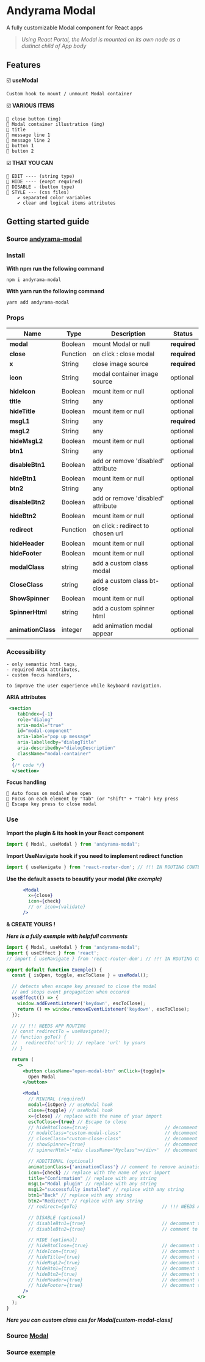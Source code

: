 # Andyrama Modal

A fully customizable Modal component for React apps

> _Using React Portal, the Modal is mounted on its own node as a distinct child of App body_

## Features

☑️ **useModal**

    Custom hook to mount / unmount Modal container

☑️ **VARIOUS ITEMS**

    🔘 close button (img)
    🔘 Modal container illustration (img)
    🔘 title
    🔘 message line 1
    🔘 message line 2
    🔘 button 1
    🔘 button 2

☑️ **THAT YOU CAN**

    🔘 EDIT ---- (string type)
    🔘 HIDE ---- (exept required)
    🔘 DISABLE - (button type)
    🔘 STYLE --- (css files)
        ✔ separated color variables
        ✔ clear and logical items attributes

## Getting started guide

### Source [andyrama-modal](https://www.npmjs.com/package/andyrama-modal)

### Install

**With npm run the following command**

    npm i andyrama-modal

**With yarn run the following command**

    yarn add andyrama-modal

### Props

| Name              | Type     | Description                        | Status       |
| ----------------- | -------- | ---------------------------------- | ------------ |
| **modal**         | Boolean  | mount Modal or null                | **required** |
| **close**         | Function | on click : close modal             | **required** |
| **x**             | String   | close image source                 | **required** |
| **icon**          | String   | modal container image source       | optional     |
| **hideIcon**      | Boolean  | mount item or null                 | optional     |
| **title**         | String   | any                                | optional     |
| **hideTitle**     | Boolean  | mount item or null                 | optional     |
| **msgL1**         | String   | any                                | **required** |
| **msgL2**         | String   | any                                | optional     |
| **hideMsgL2**     | Boolean  | mount item or null                 | optional     |
| **btn1**          | String   | any                                | optional     |
| **disableBtn1**   | Boolean  | add or remove 'disabled' attribute | optional     |
| **hideBtn1**      | Boolean  | mount item or null                 | optional     |
| **btn2**          | String   | any                                | optional     |
| **disableBtn2**   | Boolean  | add or remove 'disabled' attribute | optional     |
| **hideBtn2**      | Boolean  | mount item or null                 | optional     |
| **redirect**      | Function | on click : redirect to chosen url  | optional     |
| **hideHeader**    | Boolean  | mount item or null                 | optional     |
| **hideFooter**    | Boolean  | mount item or null                 | optional     |
| **modalClass**    | string   | add a custom class modal           | optional     |
| **CloseClass**    | string   | add a custom class bt-close        | optional     |
| **ShowSpinner**   | Boolean  | mount item or null                 | optional     |
| **SpinnerHtml**   | string   | add a custom spinner html          | optional     |
| **animationClass**| integer  | add animation modal appear         | optional     |

### Accessibility

    - only semantic html tags,
    - required ARIA attributes,
    - custom focus handlers,

    to improve the user experience while keyboard navigation.

**ARIA attributes**

```jsx
 <section
    tabIndex={-1}
    role="dialog"
    aria-modal="true"
    id="modal-component"
    aria-label="pop up message"
    aria-labelledby="dialogTitle"
    aria-describedby="dialogDescription"
    className="modal-container"
  >
  {/* code */}
  </section>
```

**Focus handling**

    🔘 Auto focus on modal when open
    🔘 Focus on each element by "Tab" (or "shift" + "Tab") key press
    🔘 Escape key press to close modal

### Use

**Import the plugin & its hook in your React component**

```jsx
import { Modal, useModal } from 'andyrama-modal';
```

**Import UseNavigate hook if you need to implement redirect function**

```jsx
import { useNavigate } from 'react-router-dom'; // !!! IN ROUTING CONTEXT
```

**Use the default assets to beautify your modal _(like exemple)_**

```jsx
      <Modal
        x={close}
        icon={check}
        // or icon={validate}
      />
```

**& CREATE YOURS !**

**_Here is a fully exemple with helpfull comments_**

```jsx
import { Modal, useModal } from 'andyrama-modal';
import { useEffect } from 'react';
// import { useNavigate } from 'react-router-dom'; // !!! IN ROUTING CONTEXT

export default function Exemple() {
  const { isOpen, toggle, escToClose } = useModal();

  // detects when escape key pressed to close the modal
  // and stops event propagation when occured
  useEffect(() => {
    window.addEventListener('keydown', escToClose);
    return () => window.removeEventListener('keydown', escToClose);
  });

  // // !!! NEEDS APP ROUTING
  // const redirectTo = useNavigate();
  // function goTo() {
  //   redirectTo('url'); // replace 'url' by yours
  // }

  return (
    <>
      <button className="open-modal-btn" onClick={toggle}>
        Open Modal
      </button>

      <Modal
        // MINIMAL (required)
        modal={isOpen} // useModal hook
        close={toggle} // useModal hook
        x={close} // replace with the name of your import
        escToClose={true} // Escape to close
        // hideBtnClose={true}                            // decomment to hide btnClose
        // modalClass="custom-modal-class"                // decomment to custom modal class
        // closeClass="custom-close-class"                // decomment to custom close class
        // showSpinner={true}                             // decomment to show spinner
        // spinnerHtml='<div className="Myclass"></div>'  // decomment to custom spinner

        // ADDITIONAL (optional)
        animationClass={'animationClass'} // comment to remove animation modal appears
        icon={check} // replace with the name of your import
        title="Confirmation" // replace with any string
        msgL1="Modal plugin" // replace with any string
        msgL2="successfully installed" // replace with any string
        btn1="Back" // replace with any string
        btn2="Redirect" // replace with any string
        // redirect={goTo}                               // !!! NEEDS APP ROUTING

        // DISABLE (optional)
        // disableBtn1={true}                            // decomment to disable btn1
        // disableBtn2={true}                            // comment to enable btn2

        // HIDE (optional)
        // hideBtnClose={true}                           // decomment to hide btnClose
        // hideIcon={true}                               // decomment to hide icon
        // hideTitle={true}                              // decomment to hide title
        // hideMsgL2={true}                              // decomment to hide msgL2
        // hideBtn1={true}                               // decomment to hide btn1
        // hideBtn2={true}                               // decomment to hide btn2
        // hideHeader={true}                             // decomment to hide header
        // hideFooter={true}                             // decomment to hide footer
      />
    </>
  );
}
```
**_Here you can custom class css for Modal[custom-modal-class]_**

### Source [Modal](https://github.com/AndyRama/Modal/blob/master/src/lib/styles/Modal.css)
### Source [exemple](https://github.com/AndyRama/Modal/blob/master/src/lib/styles/exemple.css)